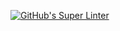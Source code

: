 [![GitHub's Super Linter](https://github.com/ICS20-Programming-SantiagoH/Unit1-01-HTML-HelloWorld/workflows/GitHub's%20Super%20Linter/badge.svg)](https://github.com/ICS20-Programming-SantiagoH/Unit1-01-HTML-HelloWorld/actions)